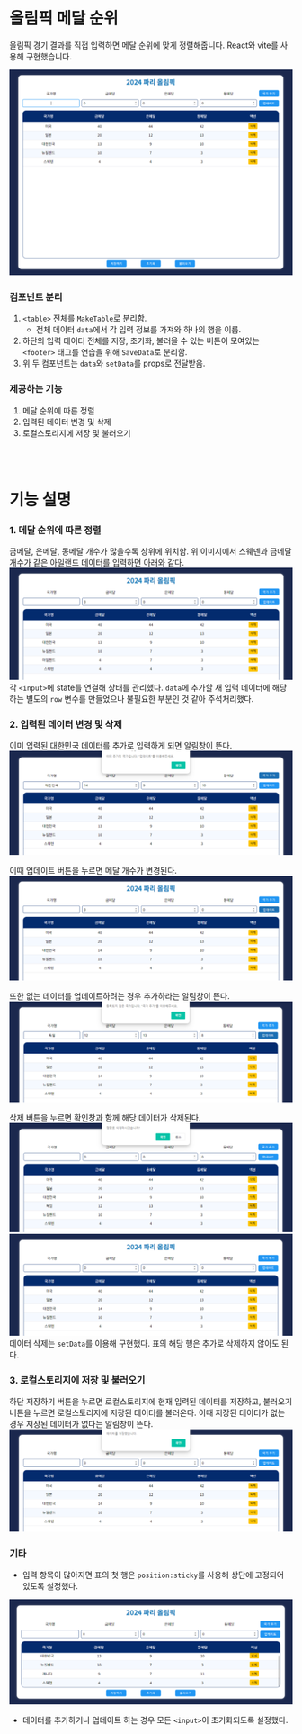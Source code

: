 # 올림픽 메달 순위

올림픽 경기 결과를 직접 입력하면 메달 순위에 맞게 정렬해줍니다. React와 vite를 사용해 구현했습니다.

<img src="./images/main.png">

### 컴포넌트 분리
1. `<table>` 전체를 `MakeTable`로 분리함.
    - 전체 데이터 `data`에서 각 입력 정보를 가져와 하나의 행을 이룸.
2. 하단의 입력 데이터 전체를 저장, 초기화, 불러올 수 있는 버튼이 모여있는 `<footer>` 태그를 연습을 위해  `SaveData`로 분리함.
3. 위 두 컴포넌트는 `data`와 `setData`를 props로 전달받음.

### 제공하는 기능
1. 메달 순위에 따른 정렬
2. 입력된 데이터 변경 및 삭제
3. 로컬스토리지에 저장 및 불러오기

<br>
<br>

# 기능 설명

### 1. 메달 순위에 따른 정렬

금메달, 은메달, 동메달 개수가 많을수록 상위에 위치함. 위 이미지에서 스웨덴과 금메달 개수가 같은 아일랜드 데이터를 입력하면 아래와 같다.
<img src="./images/addData.png">
각 `<input>`에 state를 연결해 상태를 관리했다. `data`에 추가할 새 입력 데이터에 해당하는 별도의 `row` 변수를 만들었으나 불필요한 부분인 것 같아 주석처리했다.

### 2. 입력된 데이터 변경 및 삭제
이미 입력된 대한민국 데이터를 추가로 입력하게 되면 알림창이 뜬다.
<img src="./images/repeated.png">

이때 업데이트 버튼을 누르면 메달 개수가 변경된다.
<img src="./images/update.png">


또한 없는 데이터를 업데이트하려는 경우 추가하라는 알림창이 뜬다.
<img src="./images/notAdded.png">

삭제 버튼을 누르면 확인창과 함께 해당 데이터가 삭제된다.
<img src="./images/delete1.png">
<img src="./images/delete2.png">
데이터 삭제는 `setData`를 이용해 구현했다. 표의 해당 행은 추가로 삭제하지 않아도 된다. 




### 3. 로컬스토리지에 저장 및 불러오기
하단 저장하기 버튼을 누르면 로컬스토리지에 현재 입력된 데이터를 저장하고, 불러오기 버튼을 누르면 로컬스토리지에 저장된 데이터를 불러온다. 이때 저장된 데이터가 없는 경우 저장된 데이터가 없다는 알림창이 뜬다.
<img src="./images/save.png">




### 기타
- 입력 항목이 많아지면 표의 첫 행은 `position:sticky`를 사용해 상단에 고정되어 있도록 설정했다.
<img src="./images/headFixed.png">

- 데이터를 추가하거나 업데이트 하는 경우 모든 `<input>`이 초기화되도록 설정했다.